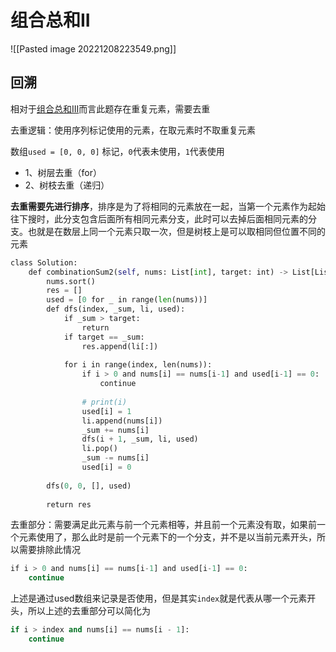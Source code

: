 # 组合总和II

![[Pasted image 20221208223549.png]]

## 回溯

相对于[组合总和III](./组合总和III.md)而言此题存在重复元素，需要去重

去重逻辑：使用序列标记使用的元素，在取元素时不取重复元素

数组`used = [0, 0, 0]` 标记，`0`代表未使用，`1`代表使用

- 1、树层去重（for）
- 2、树枝去重（递归）

**去重需要先进行排序**，排序是为了将相同的元素放在一起，当第一个元素作为起始往下搜时，此分支包含后面所有相同元素分支，此时可以去掉后面相同元素的分支。也就是在数层上同一个元素只取一次，但是树枝上是可以取相同但位置不同的元素

```python
class Solution:
    def combinationSum2(self, nums: List[int], target: int) -> List[List[int]]:
        nums.sort()
        res = []
        used = [0 for _ in range(len(nums))]
        def dfs(index, _sum, li, used):
            if _sum > target:
                return           
            if target == _sum:
                res.append(li[:])
  
            for i in range(index, len(nums)):
                if i > 0 and nums[i] == nums[i-1] and used[i-1] == 0:
                    continue
  
                # print(i)
                used[i] = 1
                li.append(nums[i])
                _sum += nums[i]
                dfs(i + 1, _sum, li, used)
                li.pop()
                _sum -= nums[i]
                used[i] = 0
  
        dfs(0, 0, [], used)
  
        return res
```


去重部分：需要满足此元素与前一个元素相等，并且前一个元素没有取，如果前一个元素使用了，那么此时是前一个元素下的一个分支，并不是以当前元素开头，所以需要排除此情况

```python
if i > 0 and nums[i] == nums[i-1] and used[i-1] == 0:
	continue
```

上述是通过used数组来记录是否使用，但是其实`index`就是代表从哪一个元素开头，所以上述的去重部分可以简化为

```python
if i > index and nums[i] == nums[i - 1]:
	continue
```